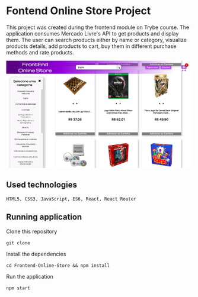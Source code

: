 # Fontend Online Store Project

This project was created during the frontend module on Trybe course. The application consumes Mercado Livre's API to get products and display them. The user can search products either by name or category, visualize products details, add products to cart, buy them in different purchase methods and rate products.

![image](./src/images/onlinestore.png)

## Used technologies

    HTML5, CSS3, JavaScript, ES6, React, React Router

## Running application

Clone this repository

    git clone
    
Install the dependencies

    cd Frontend-Online-Store && npm install
    
Run the application

    npm start
